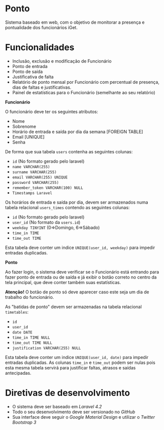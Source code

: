 Ponto
=====

Sistema baseado em web, com o objetivo de monitorar a presença e pontualidade dos funcionários iGet.

Funcionalidades
=====

* Inclusão, exclusão e modificação de Funcionário
* Ponto de entrada
* Ponto de saída
* Justificativa de falta
* Relatório de ponto mensal por Funcionário com percentual de presença, dias de faltas e justificativas.
* Painel de estatísticas para o Funcionário (semelhante ao seu relatório)

**Funcionário** 

O funcionário deve ter os seguintes atributos:
* Nome
* Sobrenome
* Horário de entrada e saída por dia da semana [FOREIGN TABLE]
* Email [UNIQUE]
* Senha

De forma que sua tabela `users` contenha as seguintes colunas:
* `id` (No formato gerado pelo laravel)
* `name VARCHAR(255)`
* `surname VARCHAR(255)`
* `email VARCHAR(255) UNIQUE`
* `password VARCHAR(255)`
* `remember_token VARCHAR(100) NULL`
* `Timestamps Laravel`

Os horários de entrada e saída por dia, devem ser armazenados numa tabela relacional `users_times` contendo as seguintes colunas:
* `id` (No formato gerado pelo laravel)
* `user_id` (No formato da `users.id`)
* `weekday TINYINT` (0=>Domingo, 6=>Sábado)
* `time_in TIME`
* `time_out TIME`

Esta tabela deve conter um indice `UNIQUE(user_id, weekday)` para impedir entradas duplicadas.

**Ponto**

Ao fazer login, o sistema deve verificar se o Funcionário está entrando para fazer ponto de entrada ou de saída e já exibir o botão correto no centro da tela principal, que deve conter também suas estatísticas. 

**Atenção!** O botão de ponto só deve aparecer caso este seja um dia de trabalho do funcionário.

As "batidas de ponto" devem ser armazenadas na tabela relacional `timetables`:
* `id`
* `user_id`
* `date DATE`
* `time_in TIME NULL`
* `time_out TIME NULL`
* `justification VARCHAR(255) NULL`

Esta tabela deve conter um indice `UNIQUE(user_id, date)` para impedir entradas duplicadas.
As colunas `time_in` e `time_out` podem ser nulas pois esta mesma tabela servirá para justificar faltas, atrasos e saídas antecipadas.


Diretivas de desenvolvimento
=====

* O sistema deve ser baseado em *Laravel 4.2*
* Todo o seu desenvolvimento deve ser versionado no *GitHub*
* Sua interface deve seguir o *Google Material Design* e utilizar o *Twitter Bootstrap 3*

